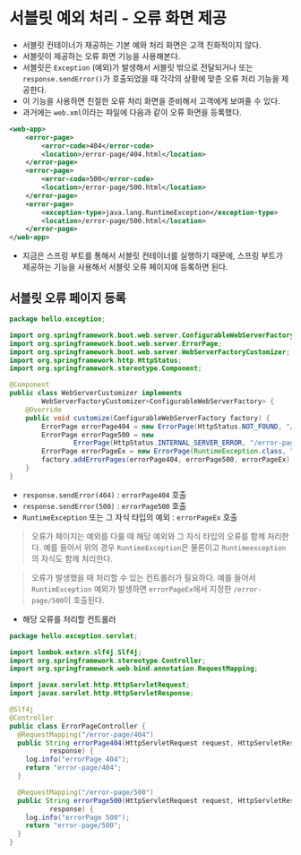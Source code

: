 # 서블릿 예외 처리 - 오류 화면 제공
- 서블릿 컨테이너가 재공하는 기본 예와 처리 화면은 고객 친화적이지 않다.
- 서블릿이 제공하는 오류 화면 기능을 사용해본다.
- 서블릿은 `Exception` (예외)가 발생해서 서블릿 밖으로 전달되거나 또는 
`response.sendError()`가 호출되었을 때 각각의 상황에 맞춘 오류 처리 기능을 제공한다.
- 이 기능을 사용하면 친절한 오류 처리 화면을 준비해서 고객에게 보여줄 수 있다.
- 과거에는 `web.xml`이라는 파일에 다음과 같이 오류 화면을 등록했다.
```xml
<web-app>
    <error-page>
        <error-code>404</error-code>
        <location>/error-page/404.html</location>
    </error-page>
    <error-page>
        <error-code>500</error-code>
        <location>/error-page/500.html</location>
    </error-page>
    <error-page>
        <exception-type>java.lang.RuntimeException</exception-type>
        <location>/error-page/500.html</location>
    </error-page>
</web-app>
```
- 지금은 스프링 부트를 통해서 서블릿 컨테이너를 실행하기 때문에, 
  스프링 부트가 제공하는 기능을 사용해서 서블릿 오류 페이지에 등록하면 된다.
  
## 서블릿 오류 페이지 등록
```java
package hello.exception;

import org.springframework.boot.web.server.ConfigurableWebServerFactory;
import org.springframework.boot.web.server.ErrorPage;
import org.springframework.boot.web.server.WebServerFactoryCustomizer;
import org.springframework.http.HttpStatus;
import org.springframework.stereotype.Component;

@Component
public class WebServerCustomizer implements
        WebServerFactoryCustomizer<ConfigurableWebServerFactory> {
    @Override
    public void customize(ConfigurableWebServerFactory factory) {
        ErrorPage errorPage404 = new ErrorPage(HttpStatus.NOT_FOUND, "/errorpage/404");
        ErrorPage errorPage500 = new
                ErrorPage(HttpStatus.INTERNAL_SERVER_ERROR, "/error-page/500");
        ErrorPage errorPageEx = new ErrorPage(RuntimeException.class, "/errorpage/500");
        factory.addErrorPages(errorPage404, errorPage500, errorPageEx);
    }
}
```
- `response.sendError(404)` : `errorPage404` 호출
- `response.sendError(500)` : `errorPage500` 호출
- `RuntimeException` 또는 그 자식 타입의 예외 : `errorPageEx` 호출

> 오류가 페이지는 예외를 다룰 때 해당 예외와 그 자식 타입의 오류를 함께 처리한다. 예를 들어서
> 위의 경우 `RuntimeException`은 물론이고 `Runtimeexception`의 자식도 함께 처리한다.

> 오류가 발생했을 때 처리할 수 있는 컨트롤러가 필요하다. 예를 들어서 `RuntimException` 예외가 발생하면
> `errorPageEx`에서 지정한 `/error-page/500`이 호출된다.
- 해당 오류를 처리할 컨트롤러
```java
package hello.exception.servlet;

import lombok.extern.slf4j.Slf4j;
import org.springframework.stereotype.Controller;
import org.springframework.web.bind.annotation.RequestMapping;

import javax.servlet.http.HttpServletRequest;
import javax.servlet.http.HttpServletResponse;

@Slf4j
@Controller
public class ErrorPageController {
  @RequestMapping("/error-page/404")
  public String errorPage404(HttpServletRequest request, HttpServletResponse
          response) {
    log.info("errorPage 404");
    return "error-page/404";
  }

  @RequestMapping("/error-page/500")
  public String errorPage500(HttpServletRequest request, HttpServletResponse
          response) {
    log.info("errorPage 500");
    return "error-page/500";
  }
}
```
